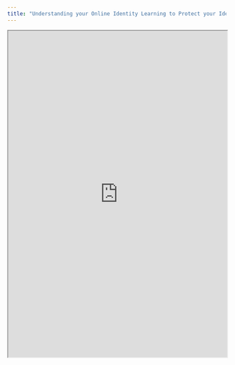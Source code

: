 ```yaml
---
title: "Understanding your Online Identity Learning to Protect your Identity"
---
```




<iframe height="750" width="100%" src="https://ewelton.github.io/ktest/wiki.html#Understanding%20your%20Online%20Identity%20Learning%20to%20Protect%20your%20Identity"></iframe>
